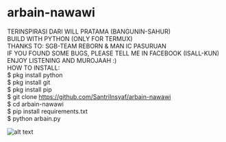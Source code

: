 # arbain-nawawi
TERINSPIRASI DARI WILL PRATAMA (BANGUNIN-SAHUR) </br>
BUILD WITH PYTHON (ONLY FOR TERMUX) </br>
THANKS TO: SGB-TEAM REBORN & MAN IC PASURUAN </br>
IF YOU FOUND SOME BUGS, PLEASE TELL ME IN FACEBOOK (ISALL-KUN) </br>
ENJOY LISTENING AND MUROJAAH :) </br>
HOW TO INSTALL: </br>
$ pkg install python </br>
$ pkg install git </br>
$ pkg install pip </br>
$ git clone https://github.com/SantriInsyaf/arbain-nawawi </br>
$ cd arbain-nawawi </br>
$ pip install requirements.txt </br>
$ python arbain.py </br>

![alt text](https://github.com/SantriInsyaf/arbain-nawawi/blob/master/Screenshot_2020-06-18-05-09-18-478_com.termux.png?raw=true)
